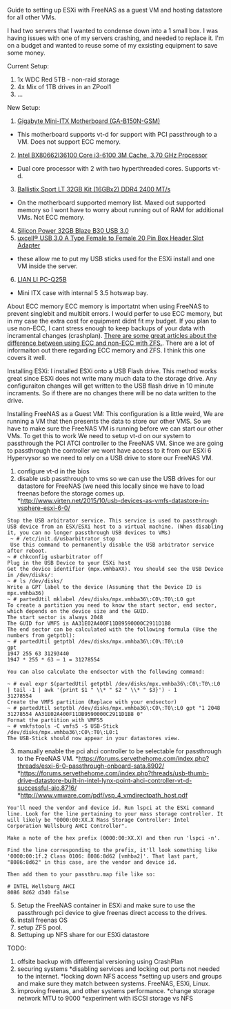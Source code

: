 Guide to setting up ESXi with FreeNAS as a guest VM and hosting datastore for all other VMs.

I had two servers that I wanted to condense down into a 1 small box. I was having issues with one of my servers crashing, and needed to replace it. I'm on a budget and wanted to reuse some of my exsisting equipment to save some money.

Current Setup:
1. 1x WDC Red 5TB - non-raid storage
2. 4x Mix of 1TB drives in an ZPool1 
3. ...

New Setup:

1. [Gigabyte Mini-ITX Motherboard (GA-B150N-GSM)](https://www.amazon.com/gp/product/B019GZC908/ref=oh_aui_detailpage_o01_s01?ie=UTF8&psc=1)
  * This motherboard supports vt-d for support with PCI passthrough to a VM. Does not support ECC memory.
2. [Intel BX80662I36100 Core i3-6100 3M Cache, 3.70 GHz Processor](https://www.amazon.com/gp/product/B015VPX2EO/ref=oh_aui_detailpage_o01_s01?ie=UTF8&psc=1)
  * Dual core processor with 2 with two hyperthreaded cores. Supports vt-d.
3. [Ballistix Sport LT 32GB Kit (16GBx2) DDR4 2400 MT/s](https://www.amazon.com/gp/product/B01B4F3IJY/ref=oh_aui_detailpage_o00_s00?ie=UTF8&psc=1)
  * On the motherboard supported memory list. Maxed out supported memory so I wont have to worry about running out of RAM for additional VMs. Not ECC memory.
4. [Silicon Power 32GB Blaze B30 USB 3.0](https://www.amazon.com/gp/product/B00H7PBWK8/ref=oh_aui_detailpage_o01_s00?ie=UTF8&psc=1)
5. [uxcell® USB 3.0 A Type Female to Female 20 Pin Box Header Slot Adapter](https://www.amazon.com/gp/product/B007PODI1W/ref=oh_aui_detailpage_o01_s00?ie=UTF8&psc=1)
  * these allow me to put my USB sticks used for the ESXi install and one VM inside the server.
6. [LIAN LI PC-Q25B](http://www.newegg.com/Product/Product.aspx?Item=N82E16811112339)
  * Mini ITX case with internal 5 3.5 hotswap bay.
  
About ECC memory
ECC memory is importatnt when using FreeNAS to prevent singlebit and multibit errors. I would perfer to use ECC memory, but in my case the extra cost for equipment didnt fit my budget. If you plan to use non-ECC, I cant stress enough to keep backups of your data with incramental changes (crashplan). [There are some great articles about the difference between using ECC and non-ECC with ZFS.](http://jrs-s.net/2015/02/03/will-zfs-and-non-ecc-ram-kill-your-data/). There are a lot of informaiton out there regarding ECC memory and ZFS. I think this one covers it well. 

Installing ESXi:
I installed ESXi onto a USB Flash drive. This method works great since ESXi does not write many much data to the storage drive. Any configuraiton changes will get written to the USB flash drive in 10 minute incraments. So if there are no changes there will be no data written to the drive.

Installing FreeNAS as a Guest VM:
This configuration is a little weird, We are running a VM that then presents the data to store our other VMS. So we have to make sure the FreeNAS VM is running before we can start our other VMs. To get this to work We need to setup vt-d on our system to passthrough the PCI ATCI controller to the FreeNAS VM. Since we are going to passthrough the controller we wont have access to it from our ESXi 6 Hypervysor so we need to rely on a USB drive to store our FreeNAS VM.

1. configure vt-d in the bios
2. disable usb passthrough to vms so we can use the USB drives for our datastore for FreeNAS (we need this locally since we have to load freenas before the storage comes up.
 *http://www.virten.net/2015/10/usb-devices-as-vmfs-datastore-in-vsphere-esxi-6-0/
```
Stop the USB arbitrator service. This service is used to passthrough USB device from an ESX/ESXi host to a virtual machine. (When disabling it, you can no longer passthrough USB devices to VMs)
 ~ # /etc/init.d/usbarbitrator stop
 Use this command to permanently disable the USB arbitrator service after reboot.
~ # chkconfig usbarbitrator off
Plug in the USB Device to your ESXi host
Get the device identifier (mpx.vmhbaXX). You should see the USB Device in /dev/disks/:
~ # ls /dev/disks/
Write a GPT label to the device (Assuming that the Device ID is mpx.vmhba36)
~ # partedUtil mklabel /dev/disks/mpx.vmhba36\:C0\:T0\:L0 gpt
To create a partition you need to know the start sector, end sector, which depends on the device size and the GUID.
The start sector is always 2048
The GUID for VMFS is AA31E02A400F11DB9590000C2911D1B8
The end sector can be calculated with the following formula (Use the numbers from getptbl):
~ # partedUtil getptbl /dev/disks/mpx.vmhba36\:C0\:T0\:L0
gpt
1947 255 63 31293440
1947 * 255 * 63 – 1 = 31278554

You can also calculate the endsector with the following command:

~ # eval expr $(partedUtil getptbl /dev/disks/mpx.vmhba36\:C0\:T0\:L0 | tail -1 | awk '{print $1 " \\* " $2 " \\* " $3}') - 1
31278554
Create the VMFS partition (Replace with your endsector)
~ # partedUtil setptbl /dev/disks/mpx.vmhba36\:C0\:T0\:L0 gpt "1 2048 31278554 AA31E02A400F11DB9590000C2911D1B8 0"
Format the partition with VMFS5
~ # vmkfstools -C vmfs5 -S USB-Stick /dev/disks/mpx.vmhba36\:C0\:T0\:L0:1
The USB-Stick should now appear in your datastores view.
```
3. manually enable the pci ahci controller to be selectable for passthrough to the FreeNAS VM.
 *https://forums.servethehome.com/index.php?threads/esxi-6-0-passthrough-onboard-sata.8902/
 *https://forums.servethehome.com/index.php?threads/usb-thumb-drive-datastore-built-in-intel-lynx-point-ahci-controller-vt-d-successful-aio.8716/
 *http://www.vmware.com/pdf/vsp_4_vmdirectpath_host.pdf
```
You'll need the vendor and device id. Run lspci at the ESXi command line. Look for the line pertaining to your mass storage controller. It will likely be "0000:00:XX.X Mass Storage Controller: Intel Corporation Wellsburg AHCI Controller".

Make a note of the hex prefix (0000:00:XX.X) and then run 'lspci -n'.

Find the line corresponding to the prefix, it'll look something like '0000:00:1f.2 Class 0106: 8086:8d62 [vmhba2]'. That last part, "8086:8d62" in this case, are the vendor and device id.

Then add them to your passthru.map file like so:

# INTEL Wellsburg AHCI
8086 8d62 d3d0 false

```
5. Setup the FreeNAS container in ESXi and make sure to use the passthrough pci device to give freenas direct access to the drives.
4. install freenas OS
6. setup ZFS pool.
7. Settuping up NFS share for our ESXi datastore

TODO:

1. offsite backup with differential versioning using CrashPlan 
1. securing systems
 *disabling services and locking out ports not needed to the internet.
 *locking down NFS access
 *setting up users and groups and make sure they match between systems. FreeNAS, ESXi, Linux.
2. improving freenas, and other systems performance.
 *change storage network MTU to 9000
 *experiment with iSCSI storage vs NFS
